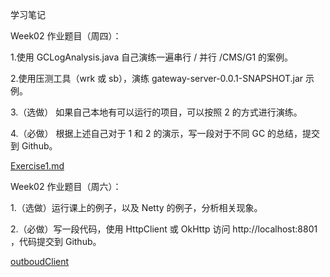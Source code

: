 学习笔记

Week02 作业题目（周四）：

1.使用 GCLogAnalysis.java 自己演练一遍串行 / 并行 /CMS/G1 的案例。

2.使用压测工具（wrk 或 sb），演练 gateway-server-0.0.1-SNAPSHOT.jar 示例。

3.（选做） 如果自己本地有可以运行的项目，可以按照 2 的方式进行演练。

4.（必做） 根据上述自己对于 1 和 2 的演示，写一段对于不同 GC 的总结，提交到 Github。

[Exercise1.md](Exercise1.md)

Week02 作业题目（周六）：

1.（选做）运行课上的例子，以及 Netty 的例子，分析相关现象。

2.（必做）写一段代码，使用 HttpClient 或 OkHttp 访问 http://localhost:8801 ，代码提交到 Github。

[outboudClient](outboundClient/src/main/java/java000/week02/OutboundClient.java)